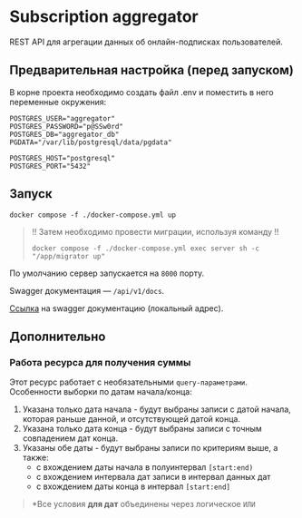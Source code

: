 # Subscription aggregator

REST API для агрегации данных об онлайн-подписках пользователей.

## Предварительная настройка (перед запуском)

В корне проекта необходимо создать файл .env и поместить в него переменные окружения:

```dotenv
POSTGRES_USER="aggregator"
POSTGRES_PASSWORD="p@SSw0rd"
POSTGRES_DB="aggregator_db"
PGDATA="/var/lib/postgresql/data/pgdata"

POSTGRES_HOST="postgresql"
POSTGRES_PORT="5432"
```

## Запуск

```shell
docker compose -f ./docker-compose.yml up
```

> !! Затем необходимо провести миграции, используя команду !!
>
> ```shell
> docker compose -f ./docker-compose.yml exec server sh -c "/app/migrator up"
> ```

По умолчанию сервер запускается на `8000` порту.

Swagger документация — `/api/v1/docs`.

[Ссылка](http://127.0.0.1:8000/api/v1/docs) на swagger документацию (локальный адрес).

## Дополнительно

### Работа ресурса для получения суммы

Этот ресурс работает с необязательными `query-параметрами`.
Особенности выборки по датам начала/конца:

1. Указана только дата начала - будут выбраны записи с датой начала, которая раньше данной, и отсутствующей датой конца.
2. Указана только дата конца - будут выбраны записи с точным совпадением дат конца.
3. Указаны обе даты - будут выбраны записи по критериям выше, а также:
    - с вхождением даты начала в полуинтервал `[start:end)`
    - с вхождением интервала дат записи в интервал данных дат
    - с вхождением даты конца в интервал `[start:end]`

> *Все условия __для дат__ объединены через логическое `ИЛИ`
